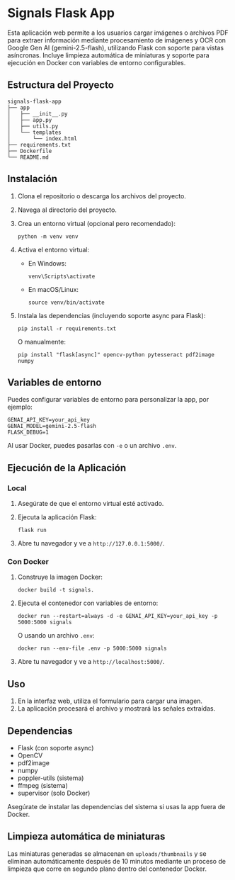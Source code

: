 
# Signals Flask App

Esta aplicación web permite a los usuarios cargar imágenes o archivos PDF para extraer información mediante procesamiento de imágenes y OCR con Google Gen AI (gemini-2.5-flash), utilizando Flask con soporte para vistas asíncronas. Incluye limpieza automática de miniaturas y soporte para ejecución en Docker con variables de entorno configurables.

## Estructura del Proyecto

```
signals-flask-app
├── app
│   ├── __init__.py
│   ├── app.py
│   ├── utils.py
│   └── templates
│       └── index.html
├── requirements.txt
├── Dockerfile
└── README.md
```

## Instalación

1. Clona el repositorio o descarga los archivos del proyecto.
2. Navega al directorio del proyecto.
3. Crea un entorno virtual (opcional pero recomendado):

   ```
   python -m venv venv
   ```

4. Activa el entorno virtual:

   - En Windows:
     ```
     venv\Scripts\activate
     ```
   - En macOS/Linux:
     ```
     source venv/bin/activate
     ```


5. Instala las dependencias (incluyendo soporte async para Flask):

   ```
   pip install -r requirements.txt
   ```

   O manualmente:

   ```
   pip install "flask[async]" opencv-python pytesseract pdf2image numpy
   ```

## Variables de entorno

Puedes configurar variables de entorno para personalizar la app, por ejemplo:

```
GENAI_API_KEY=your_api_key
GENAI_MODEL=gemini-2.5-flash
FLASK_DEBUG=1
```

Al usar Docker, puedes pasarlas con `-e` o un archivo `.env`.

## Ejecución de la Aplicación

### Local

1. Asegúrate de que el entorno virtual esté activado.
2. Ejecuta la aplicación Flask:

   ```
   flask run
   ```

3. Abre tu navegador y ve a `http://127.0.0.1:5000/`.

### Con Docker


1. Construye la imagen Docker:

   ```
   docker build -t signals.
   ```

2. Ejecuta el contenedor con variables de entorno:

   ```
   docker run --restart=always -d -e GENAI_API_KEY=your_api_key -p 5000:5000 signals
   ```

   O usando un archivo `.env`:

   ```
   docker run --env-file .env -p 5000:5000 signals
   ```

3. Abre tu navegador y ve a `http://localhost:5000/`.


## Uso

1. En la interfaz web, utiliza el formulario para cargar una imagen.
2. La aplicación procesará el archivo y mostrará las señales extraídas.


## Dependencias

- Flask (con soporte async)
- OpenCV
- pdf2image
- numpy
- poppler-utils (sistema)
- ffmpeg (sistema)
- supervisor (solo Docker)

Asegúrate de instalar las dependencias del sistema si usas la app fuera de Docker.

## Limpieza automática de miniaturas

Las miniaturas generadas se almacenan en `uploads/thumbnails` y se eliminan automáticamente después de 10 minutos mediante un proceso de limpieza que corre en segundo plano dentro del contenedor Docker.
